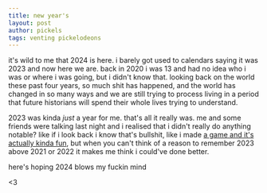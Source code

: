 ```yaml
---
title: new year's
layout: post
author: pickels
tags: venting pickelodeons
---
```

it's wild to me that 2024 is here. i barely got used to calendars saying it was 2023 and now here we are. back in 2020 i was 13 and had no idea who i was or where i was going, but i didn't know that. looking back on the world these past four years, so much shit has happened, and the world has changed in so many ways and we are still trying to process living in a period that future historians will spend their whole lives trying to understand.


2023 was kinda *just* a year for me. that's all it really was. me and some friends were talking last night and i realised that i didn't really do anything notable? like if i look back i know that's bullshit, like i made [a game and it's actually kinda fun](https://sandiwch.itch.io/penguin-dash), but when you can't think of a reason to remember 2023 above 2021 or 2022 it makes me think i could've done better.

here's hoping 2024 blows my fuckin mind

\<3